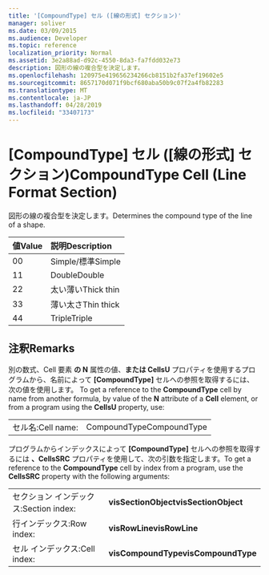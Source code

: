 ```yaml
---
title: '[CompoundType] セル ([線の形式] セクション)'
manager: soliver
ms.date: 03/09/2015
ms.audience: Developer
ms.topic: reference
localization_priority: Normal
ms.assetid: 3e2a88ad-d92c-4550-8da3-fa7fdd032e73
description: 図形の線の複合型を決定します。
ms.openlocfilehash: 120975e419656234266cb8151b2fa37ef19602e5
ms.sourcegitcommit: 8657170d071f9bcf680aba50b9c07f2a4fb82283
ms.translationtype: MT
ms.contentlocale: ja-JP
ms.lasthandoff: 04/28/2019
ms.locfileid: "33407173"
---
```

# <a name="compoundtype-cell-line-format-section"></a><span data-ttu-id="f2499-103">[CompoundType] セル ([線の形式] セクション)</span><span class="sxs-lookup"><span data-stu-id="f2499-103">CompoundType Cell (Line Format Section)</span></span>

<span data-ttu-id="f2499-104">図形の線の複合型を決定します。</span><span class="sxs-lookup"><span data-stu-id="f2499-104">Determines the compound type of the line of a shape.</span></span> 
  
|<span data-ttu-id="f2499-105">**値**</span><span class="sxs-lookup"><span data-stu-id="f2499-105">**Value**</span></span>|<span data-ttu-id="f2499-106">**説明**</span><span class="sxs-lookup"><span data-stu-id="f2499-106">**Description**</span></span>|
|:-----|:-----|
|<span data-ttu-id="f2499-107">0</span><span class="sxs-lookup"><span data-stu-id="f2499-107">0</span></span>  <br/> |<span data-ttu-id="f2499-108">Simple/標準</span><span class="sxs-lookup"><span data-stu-id="f2499-108">Simple</span></span>  <br/> |
|<span data-ttu-id="f2499-109">1</span><span class="sxs-lookup"><span data-stu-id="f2499-109">1</span></span>  <br/> |<span data-ttu-id="f2499-110">Double</span><span class="sxs-lookup"><span data-stu-id="f2499-110">Double</span></span>  <br/> |
|<span data-ttu-id="f2499-111">2</span><span class="sxs-lookup"><span data-stu-id="f2499-111">2</span></span>  <br/> |<span data-ttu-id="f2499-112">太い薄い</span><span class="sxs-lookup"><span data-stu-id="f2499-112">Thick thin</span></span>  <br/> |
|<span data-ttu-id="f2499-113">3</span><span class="sxs-lookup"><span data-stu-id="f2499-113">3</span></span>  <br/> |<span data-ttu-id="f2499-114">薄い太さ</span><span class="sxs-lookup"><span data-stu-id="f2499-114">Thin thick</span></span>  <br/> |
|<span data-ttu-id="f2499-115">4</span><span class="sxs-lookup"><span data-stu-id="f2499-115">4</span></span>  <br/> |<span data-ttu-id="f2499-116">Triple</span><span class="sxs-lookup"><span data-stu-id="f2499-116">Triple</span></span>  <br/> |
   
## <a name="remarks"></a><span data-ttu-id="f2499-117">注釈</span><span class="sxs-lookup"><span data-stu-id="f2499-117">Remarks</span></span>

<span data-ttu-id="f2499-118">別の数式、Cell 要素 **の N** 属性の値、**または CellsU** プロパティを使用するプログラムから、名前によって **[CompoundType]** セルへの参照を取得するには、次の値を使用します。 </span><span class="sxs-lookup"><span data-stu-id="f2499-118">To get a reference to the **CompoundType** cell by name from another formula, by value of the **N** attribute of a **Cell** element, or from a program using the **CellsU** property, use:</span></span> 
  
|||
|:-----|:-----|
| <span data-ttu-id="f2499-119">セル名:</span><span class="sxs-lookup"><span data-stu-id="f2499-119">Cell name:</span></span>  <br/> | <span data-ttu-id="f2499-120">CompoundType</span><span class="sxs-lookup"><span data-stu-id="f2499-120">CompoundType</span></span>  <br/> |
   
<span data-ttu-id="f2499-121">プログラムからインデックスによって **[CompoundType]** セルへの参照を取得するには **、CellsSRC** プロパティを使用して、次の引数を指定します。</span><span class="sxs-lookup"><span data-stu-id="f2499-121">To get a reference to the **CompoundType** cell by index from a program, use the **CellsSRC** property with the following arguments:</span></span> 
  
|||
|:-----|:-----|
| <span data-ttu-id="f2499-122">セクション インデックス:</span><span class="sxs-lookup"><span data-stu-id="f2499-122">Section index:</span></span>  <br/> |<span data-ttu-id="f2499-123">**visSectionObject**</span><span class="sxs-lookup"><span data-stu-id="f2499-123">**visSectionObject**</span></span> <br/> |
| <span data-ttu-id="f2499-124">行インデックス:</span><span class="sxs-lookup"><span data-stu-id="f2499-124">Row index:</span></span>  <br/> |<span data-ttu-id="f2499-125">**visRowLine**</span><span class="sxs-lookup"><span data-stu-id="f2499-125">**visRowLine**</span></span> <br/> |
| <span data-ttu-id="f2499-126">セル インデックス:</span><span class="sxs-lookup"><span data-stu-id="f2499-126">Cell index:</span></span>  <br/> |<span data-ttu-id="f2499-127">**visCompoundType**</span><span class="sxs-lookup"><span data-stu-id="f2499-127">**visCompoundType**</span></span> <br/> |
   

